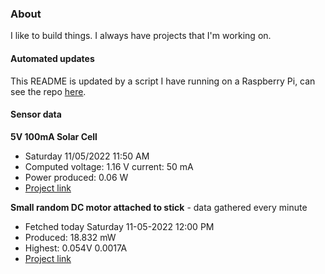 ### About
I like to build things. I always have projects that I'm working on.

#### Automated updates
This README is updated by a script I have running on a Raspberry Pi, can see the repo [here](https://github.com/jdc-cunningham/raspi-git-repo-updater).

#### Sensor data
**5V 100mA Solar Cell**
- Saturday 11/05/2022 11:50 AM
- Computed voltage: 1.16 V current: 50 mA
- Power produced: 0.06 W
- [Project link](https://github.com/jdc-cunningham/raspisolarplotter)

**Small random DC motor attached to stick** - data gathered every minute
- Fetched today Saturday 11-05-2022 12:00 PM
- Produced: 18.832 mW
- Highest: 0.054V 0.0017A
- [Project link](https://github.com/jdc-cunningham/turbine-raspi)